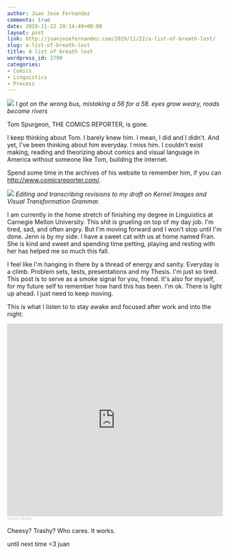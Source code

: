 ```yaml
---
author: Juan Jose Fernandez
comments: true
date: 2019-11-22 20:14:49+00:00
layout: post
link: http://juanjosefernandez.com/2019/11/22/a-list-of-breath-lost/
slug: a-list-of-breath-lost
title: A list of breath lost
wordpress_id: 2799
categories:
- Comics
- Linguistics
- Process
---
```


![](https://fernandezjuanjose.files.wordpress.com/2019/11/59546519749__cfb60dc3-6d01-4949-957d-b1d0b98f3016.jpg?w=739) *I got on the wrong bus, mistaking a 56 for a 58. eyes grow weary, roads become rivers*

Tom Spurgeon, THE COMICS REPORTER, is gone.

I keep thinking about Tom. I barely knew him. I mean, I did and I didn't. And yet, I've been thinking about him everyday. I miss him. I couldn't exist making, reading and theorizing about comics and visual language in America without someone like Tom, building the internet.

Spend some time in the archives of his website to remember him, if you can http://www.comicsreporter.com/.

![](https://fernandezjuanjose.files.wordpress.com/2019/11/59590467610__ce4b9195-6f41-429d-96ef-56bbb6b4b716.jpg?w=739) *Editing and transcribing revisions to my draft on Kernel Images and Visual Transformation Grammar.*

I am currently in the home stretch of finishing my degree in Linguistics at Carnegie Mellon University. This shit is grueling on top of my day job. I'm tired, sad, and often angry. But I'm moving forward and I won't stop until I'm done. Jenn is by my side. I have a sweet cat with us at home named Fran. She is kind and sweet and spending time petting, playing and resting with her has helped me so much this fall.

I feel like I'm hanging in there by a thread of energy and sanity. Everyday is a climb. Problem sets, tests, presentations and my Thesis. I'm just so tired. This post is to serve as a smoke signal for you, friend. It's also for myself, for my future self to remember how hard this has been. I'm ok. There is light up ahead. I just need to keep moving.

This is what I listen to to stay awake and focused after work and into the night:

<iframe width="100%" height="450" scrolling="no" frameborder="no" allow="autoplay" src="https://w.soundcloud.com/player/?url=https%3A//api.soundcloud.com/users/262789611&color=%23ff5500&auto_play=false&hide_related=false&show_comments=true&show_user=true&show_reposts=false&show_teaser=true"></iframe><div style="font-size: 10px; color: #cccccc;line-break: anywhere;word-break: normal;overflow: hidden;white-space: nowrap;text-overflow: ellipsis; font-family: Interstate,Lucida Grande,Lucida Sans Unicode,Lucida Sans,Garuda,Verdana,Tahoma,sans-serif;font-weight: 100;"><a href="https://soundcloud.com/scene_music" title="Scene Music" target="_blank" style="color: #cccccc; text-decoration: none;">Scene Music</a></div>

Cheesy? Trashy? Who cares. It works.

until next time <3
juan
